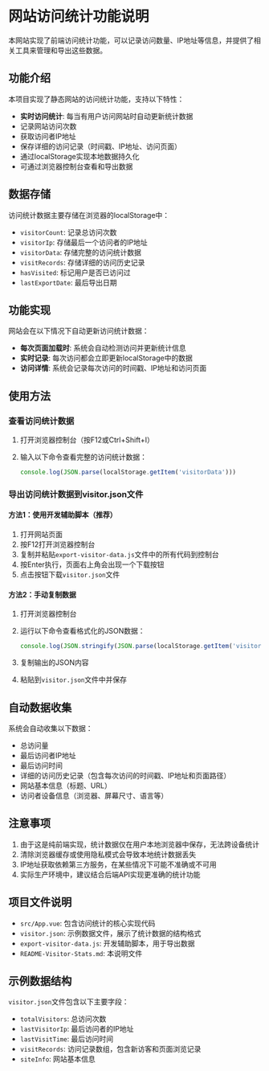 # 网站访问统计功能说明

本网站实现了前端访问统计功能，可以记录访问数量、IP地址等信息，并提供了相关工具来管理和导出这些数据。

## 功能介绍

本项目实现了静态网站的访问统计功能，支持以下特性：
- **实时访问统计**: 每当有用户访问网站时自动更新统计数据
- 记录网站访问次数
- 获取访问者IP地址
- 保存详细的访问记录（时间戳、IP地址、访问页面）
- 通过localStorage实现本地数据持久化
- 可通过浏览器控制台查看和导出数据

## 数据存储

访问统计数据主要存储在浏览器的localStorage中：
- `visitorCount`: 记录总访问次数
- `visitorIp`: 存储最后一个访问者的IP地址
- `visitorData`: 存储完整的访问统计数据
- `visitRecords`: 存储详细的访问历史记录
- `hasVisited`: 标记用户是否已访问过
- `lastExportDate`: 最后导出日期

## 功能实现

网站会在以下情况下自动更新访问统计数据：
- **每次页面加载时**: 系统会自动检测访问并更新统计信息
- **实时记录**: 每次访问都会立即更新localStorage中的数据
- **访问详情**: 系统会记录每次访问的时间戳、IP地址和访问页面

## 使用方法

### 查看访问统计数据

1. 打开浏览器控制台（按F12或Ctrl+Shift+I）
2. 输入以下命令查看完整的访问统计数据：
   
   ```javascript
   console.log(JSON.parse(localStorage.getItem('visitorData')))
   ```

### 导出访问统计数据到visitor.json文件

#### 方法1：使用开发辅助脚本（推荐）

1. 打开网站页面
2. 按F12打开浏览器控制台
3. 复制并粘贴`export-visitor-data.js`文件中的所有代码到控制台
4. 按Enter执行，页面右上角会出现一个下载按钮
5. 点击按钮下载`visitor.json`文件

#### 方法2：手动复制数据

1. 打开浏览器控制台
2. 运行以下命令查看格式化的JSON数据：
   
   ```javascript
   console.log(JSON.stringify(JSON.parse(localStorage.getItem('visitorData')), null, 2))
   ```
3. 复制输出的JSON内容
4. 粘贴到`visitor.json`文件中并保存

## 自动数据收集

系统会自动收集以下数据：
- 总访问量
- 最后访问者IP地址
- 最后访问时间
- 详细的访问历史记录（包含每次访问的时间戳、IP地址和页面路径）
- 网站基本信息（标题、URL）
- 访问者设备信息（浏览器、屏幕尺寸、语言等）

## 注意事项

1. 由于这是纯前端实现，统计数据仅在用户本地浏览器中保存，无法跨设备统计
2. 清除浏览器缓存或使用隐私模式会导致本地统计数据丢失
3. IP地址获取依赖第三方服务，在某些情况下可能不准确或不可用
4. 实际生产环境中，建议结合后端API实现更准确的统计功能

## 项目文件说明

- `src/App.vue`: 包含访问统计的核心实现代码
- `visitor.json`: 示例数据文件，展示了统计数据的结构格式
- `export-visitor-data.js`: 开发辅助脚本，用于导出数据
- `README-Visitor-Stats.md`: 本说明文件

## 示例数据结构

`visitor.json`文件包含以下主要字段：
- `totalVisitors`: 总访问次数
- `lastVisitorIp`: 最后访问者的IP地址
- `lastVisitTime`: 最后访问时间
- `visitRecords`: 访问记录数组，包含新访客和页面浏览记录
- `siteInfo`: 网站基本信息
